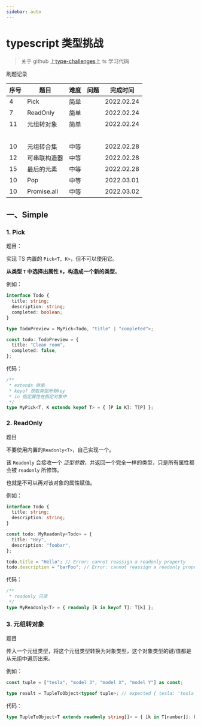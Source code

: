 ```yaml
---
sidebar: auto
---
```


# typescript 类型挑战

> 关于 github 上[type-challenges](https://github.com/type-challenges/type-challenges)上 ts 学习代码

刷题记录

| 序号 | 题目         | 难度 | 问题 | 完成时间   |
| ---- | ------------ | ---- | ---- | ---------- |
| 4    | Pick         | 简单 |      | 2022.02.24 |
| 7    | ReadOnly     | 简单 |      | 2022.02.24 |
| 11   | 元组转对象   | 简单 |      | 2022.02.24 |
|      |              |      |      |            |
|      |              |      |      |            |
|      |              |      |      |            |
|      |              |      |      |            |
|      |              |      |      |            |
| 10   | 元组转合集   | 中等 |      | 2022.02.28 |
| 12   | 可串联构造器 | 中等 |      | 2022.02.28 |
| 15   | 最后的元素   | 中等 |      | 2022.02.28 |
| 10   | Pop          | 中等 |      | 2022.03.01 |
| 10   | Promise.all  | 中等 |      | 2022.03.02 |

## 一、Simple

### 1. Pick

题目：

实现 TS 内置的 `Pick<T, K>`，但不可以使用它。

**从类型 `T` 中选择出属性 `K`，构造成一个新的类型**。

例如：

```ts
interface Todo {
  title: string;
  description: string;
  completed: boolean;
}

type TodoPreview = MyPick<Todo, "title" | "completed">;

const todo: TodoPreview = {
  title: "Clean room",
  completed: false,
};
```

代码：

```ts
/**
 * extends 继承
 * keyof 获取类型所有key
 * in 指定属性在指定对象中
 */
type MyPick<T, K extends keyof T> = { [P in K]: T[P] };
```

### 2. ReadOnly

题目

不要使用内置的`Readonly<T>`，自己实现一个。

该 `Readonly` 会接收一个 _泛型参数_，并返回一个完全一样的类型，只是所有属性都会被 `readonly` 所修饰。

也就是不可以再对该对象的属性赋值。

例如：

```ts
interface Todo {
  title: string;
  description: string;
}

const todo: MyReadonly<Todo> = {
  title: "Hey",
  description: "foobar",
};

todo.title = "Hello"; // Error: cannot reassign a readonly property
todo.description = "barFoo"; // Error: cannot reassign a readonly property
```

代码：

```ts
/**
 * readonly 只读
 */
type MyReadonly<T> = { readonly [k in keyof T]: T[k] };
```

### 3. 元组转对象

题目

传入一个元组类型，将这个元组类型转换为对象类型，这个对象类型的键/值都是从元组中遍历出来。

例如：

```ts
const tuple = ["tesla", "model 3", "model X", "model Y"] as const;

type result = TupleToObject<typeof tuple>; // expected { tesla: 'tesla', 'model 3': 'model 3', 'model X': 'model X', 'model Y': 'model Y'}
```

代码：

```ts
type TupleToObject<T extends readonly string[]> = { [k in T[number]]: k };
```
